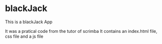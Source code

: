 # blackJack
This is a blackJack App

It was a pratical code from the tutor of scrimba
It contains an index.html file, css file and a js file
